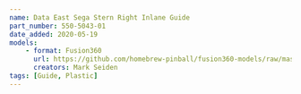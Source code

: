 ```yaml
---
name: Data East Sega Stern Right Inlane Guide
part_number: 550-5043-01
date_added: 2020-05-19
models: 
    - format: Fusion360
      url: https://github.com/homebrew-pinball/fusion360-models/raw/master/rails%20and%20guides/DE%20Sega%20Stern%20Right%20Inlane%20Guide%20550-5043-01.f3d
      creators: Mark Seiden
tags: [Guide, Plastic]
---
```

